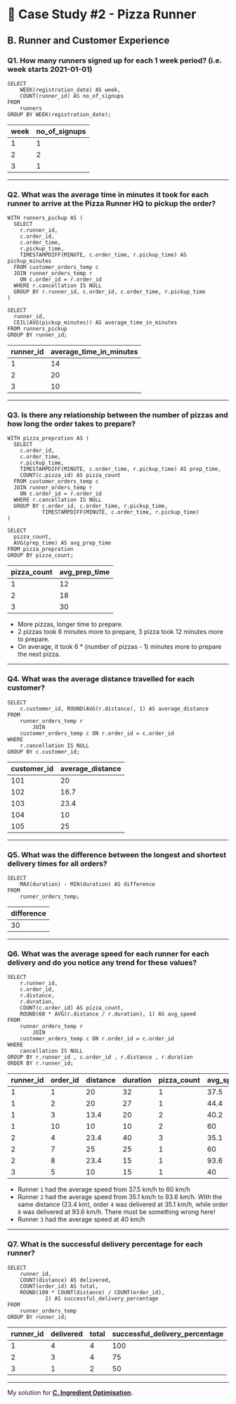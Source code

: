 # 🍕 Case Study #2 - Pizza Runner
## B. Runner and Customer Experience
### Q1. How many runners signed up for each 1 week period? (i.e. week starts 2021-01-01)
```MySQL
SELECT 
    WEEK(registration_date) AS week,
    COUNT(runner_id) AS no_of_signups
FROM
    runners
GROUP BY WEEK(registration_date);
```
| week        | no_of_signups |
|-------------|---------------|
| 1           | 1             |
| 2           | 2             |
| 3           | 1             |

---
### Q2. What was the average time in minutes it took for each runner to arrive at the Pizza Runner HQ to pickup the order?
```MySQL
WITH runners_pickup AS (
  SELECT
    r.runner_id,
    c.order_id, 
    c.order_time, 
    r.pickup_time, 
    TIMESTAMPDIFF(MINUTE, c.order_time, r.pickup_time) AS pickup_minutes
  FROM customer_orders_temp c
  JOIN runner_orders_temp r
    ON c.order_id = r.order_id
  WHERE r.cancellation IS NULL
  GROUP BY r.runner_id, c.order_id, c.order_time, r.pickup_time
)

SELECT 
  runner_id,
  CEIL(AVG(pickup_minutes)) AS average_time_in_minutes
FROM runners_pickup
GROUP BY runner_id;
```
| runner_id | average_time_in_minutes |
|-----------|-------------------------|
| 1         | 14                      |
| 2         | 20                      |
| 3         | 10                      |

---
### Q3. Is there any relationship between the number of pizzas and how long the order takes to prepare?
```MySQL
WITH pizza_prepration AS (
  SELECT
    c.order_id, 
    c.order_time, 
    r.pickup_time,
    TIMESTAMPDIFF(MINUTE, c.order_time, r.pickup_time) AS prep_time,
    COUNT(c.pizza_id) AS pizza_count
  FROM customer_orders_temp c
  JOIN runner_orders_temp r
    ON c.order_id = r.order_id
  WHERE r.cancellation IS NULL
  GROUP BY c.order_id, c.order_time, r.pickup_time, 
           TIMESTAMPDIFF(MINUTE, c.order_time, r.pickup_time)
)

SELECT 
  pizza_count,
  AVG(prep_time) AS avg_prep_time
FROM pizza_prepration
GROUP BY pizza_count;
```
| pizza_count | avg_prep_time  |
|-------------|----------------|
| 1           | 12             |
| 2           | 18             |
| 3           | 30             |

* More pizzas, longer time to prepare. 
* 2 pizzas took 6 minutes more to prepare, 3 pizza took 12 minutes more to prepare.
* On average, it took 6 * (number of pizzas - 1) minutes more to prepare the next pizza.

---
### Q4. What was the average distance travelled for each customer?
```MySQL
SELECT 
    c.customer_id, ROUND(AVG(r.distance), 1) AS average_distance
FROM
    runner_orders_temp r
        JOIN
    customer_orders_temp c ON r.order_id = c.order_id
WHERE
    r.cancellation IS NULL
GROUP BY c.customer_id;
```
| customer_id | average_distance  |
|-------------|-------------------|
| 101         | 20                |
| 102         | 16.7              |
| 103         | 23.4              |
| 104         | 10                |
| 105         | 25                |

---
### Q5. What was the difference between the longest and shortest delivery times for all orders?
```MySQL
SELECT 
    MAX(duration) - MIN(duration) AS difference
FROM
    runner_orders_temp;
```
| difference|
|-----------|
| 30        |

---
### Q6. What was the average speed for each runner for each delivery and do you notice any trend for these values?
```MySQL
SELECT 
    r.runner_id,
    c.order_id,
    r.distance,
    r.duration,
    COUNT(c.order_id) AS pizza_count,
    ROUND(60 * AVG(r.distance / r.duration), 1) AS avg_speed
FROM
    runner_orders_temp r
        JOIN
    customer_orders_temp c ON r.order_id = c.order_id
WHERE
    cancellation IS NULL
GROUP BY r.runner_id , c.order_id , r.distance , r.duration
ORDER BY r.runner_id;
```
| runner_id | order_id | distance | duration     | pizza_count | avg_speed  |
|-----------|----------|----------|--------------|-------------|------------|
| 1         | 1        | 20       | 32           | 1           | 37.5       |
| 1         | 2        | 20       | 27           | 1           | 44.4       |
| 1         | 3        | 13.4     | 20           | 2           | 40.2       |
| 1         | 10       | 10       | 10           | 2           | 60         |
| 2         | 4        | 23.4     | 40           | 3           | 35.1       |
| 2         | 7        | 25       | 25           | 1           | 60         |
| 2         | 8        | 23.4     | 15           | 1           | 93.6       |
| 3         | 5        | 10       | 15           | 1           | 40         |

* Runner ```1``` had the average speed from 37.5 km/h to 60 km/h
* Runner ```2``` had the average speed from 35.1 km/h to 93.6 km/h. With the same distance (23.4 km), order ```4``` was delivered at 35.1 km/h, while order ```8``` was delivered at 93.6 km/h. There must be something wrong here!
* Runner ```3``` had the average speed at 40 km/h

---
### Q7. What is the successful delivery percentage for each runner?
```MySQL
SELECT 
    runner_id,
    COUNT(distance) AS delivered,
    COUNT(order_id) AS total,
    ROUND(100 * COUNT(distance) / COUNT(order_id),
            2) AS successful_delivery_percentage
FROM
    runner_orders_temp
GROUP BY runner_id;
```
| runner_id | delivered | total | successful_delivery_percentage  |
|-----------|-----------|-------|---------------------------------|
| 1         | 4         | 4     | 100                             |
| 2         | 3         | 4     | 75                              |
| 3         | 1         | 2     | 50                              |

---
My solution for **[C. Ingredient Optimisation](https://github.com/PurushothamAbbili/8WeekSQLChallenge/blob/main/Case%20Study%20%232%20-%20Pizza%20Runner/Solution/C.%20Ingredient%20Optimisation.md).**
